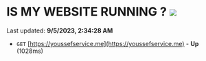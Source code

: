# IS MY WEBSITE RUNNING ? [![](https://img.shields.io/static/v1?label=Sponsor&message=%E2%9D%A4&logo=GitHub&color=%23fe8e86)](https://github.com/sponsors/<username>)

Last updated: **9/5/2023, 2:34:28 AM**

- `GET` [https://youssefservice.me](https://youssefservice.me) - **Up** (1028ms)
